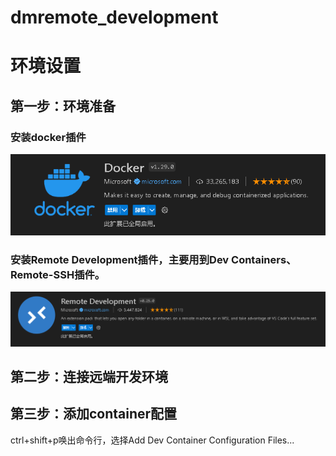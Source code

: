 # dmremote_development


# 环境设置

## 第一步：环境准备

### 安装docker插件
![Mobile Preview](/images/docker.png)

### 安装Remote Development插件，主要用到Dev Containers、Remote-SSH插件。

![Mobile Preview](/images/remote-development.png)

## 第二步：连接远端开发环境

## 第三步：添加container配置
ctrl+shift+p唤出命令行，选择Add Dev Container Configuration Files...